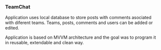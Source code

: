 ### TeamChat

Application uses local database to store posts with comments asociated with diferent teams. Teams, posts, comments and users can be added or edited.

Application is based on MVVM architecture and the goal was to program it in reusable, extendable and clean way.